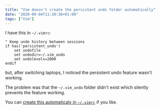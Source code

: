 ```yaml
---
title: "Vim doesn't create the persistent undo folder automatically"
date: "2020-09-04T11:38:38+01:00"
tags: ["Vim"]
---
```


I have this in `~/.vimrc`:

```viml
" Keep undo history between sessions
if has('persistent_undo')
    set undofile
    set undodir=~/.vim_undo
    set undolevels=2000
endif
```

but, after switching laptops, I noticed the persistent undo feature wasn't
working.

The problem was that the `~/.vim_undo` folder didn't exist which silently
prevents the feature working.

You can [create this automaticaly in `~/.vimrc`](https://vi.stackexchange.com/questions/6/how-can-i-use-the-undofile)
if you like.
